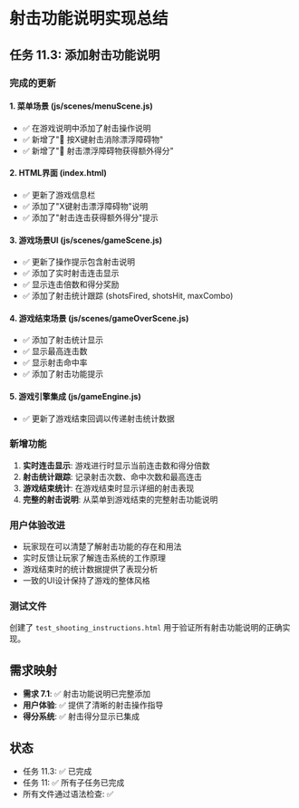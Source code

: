 # 射击功能说明实现总结

## 任务 11.3: 添加射击功能说明

### 完成的更新

#### 1. 菜单场景 (js/scenes/menuScene.js)
- ✅ 在游戏说明中添加了射击操作说明
- ✅ 新增了"🔫 按X键射击消除漂浮障碍物"
- ✅ 新增了"🎯 射击漂浮障碍物获得额外得分"

#### 2. HTML界面 (index.html)
- ✅ 更新了游戏信息栏
- ✅ 添加了"X键射击漂浮障碍物"说明
- ✅ 添加了"射击连击获得额外得分"提示

#### 3. 游戏场景UI (js/scenes/gameScene.js)
- ✅ 更新了操作提示包含射击说明
- ✅ 添加了实时射击连击显示
- ✅ 显示连击倍数和得分奖励
- ✅ 添加了射击统计跟踪 (shotsFired, shotsHit, maxCombo)

#### 4. 游戏结束场景 (js/scenes/gameOverScene.js)
- ✅ 添加了射击统计显示
- ✅ 显示最高连击数
- ✅ 显示射击命中率
- ✅ 添加了射击功能提示

#### 5. 游戏引擎集成 (js/gameEngine.js)
- ✅ 更新了游戏结束回调以传递射击统计数据

### 新增功能

1. **实时连击显示**: 游戏进行时显示当前连击数和得分倍数
2. **射击统计跟踪**: 记录射击次数、命中次数和最高连击
3. **游戏结束统计**: 在游戏结束时显示详细的射击表现
4. **完整的射击说明**: 从菜单到游戏结束的完整射击功能说明

### 用户体验改进

- 玩家现在可以清楚了解射击功能的存在和用法
- 实时反馈让玩家了解连击系统的工作原理
- 游戏结束时的统计数据提供了表现分析
- 一致的UI设计保持了游戏的整体风格

### 测试文件

创建了 `test_shooting_instructions.html` 用于验证所有射击功能说明的正确实现。

## 需求映射

- **需求 7.1**: ✅ 射击功能说明已完整添加
- **用户体验**: ✅ 提供了清晰的射击操作指导
- **得分系统**: ✅ 射击得分显示已集成

## 状态

- 任务 11.3: ✅ 已完成
- 任务 11: ✅ 所有子任务已完成
- 所有文件通过语法检查: ✅
